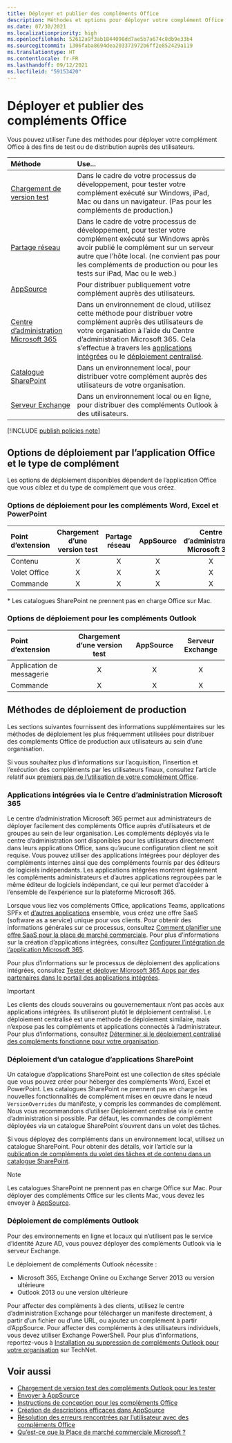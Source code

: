 ```yaml
---
title: Déployer et publier des compléments Office
description: Méthodes et options pour déployer votre complément Office à des fins de test ou de distribution auprès des utilisateurs.
ms.date: 07/30/2021
ms.localizationpriority: high
ms.openlocfilehash: 52612a9f3ab1844098dd7ae5b7a674c8db9e33b4
ms.sourcegitcommit: 1306faba8694dea203373972b6ff2e852429a119
ms.translationtype: HT
ms.contentlocale: fr-FR
ms.lasthandoff: 09/12/2021
ms.locfileid: "59153420"
---
```

# <a name="deploy-and-publish-office-add-ins"></a>Déployer et publier des compléments Office

Vous pouvez utiliser l’une des méthodes pour déployer votre complément Office à des fins de test ou de distribution auprès des utilisateurs.

|**Méthode**|**Use...**|
|:---------|:------------|
|[Chargement de version test](../testing/test-debug-office-add-ins.md#sideload-an-office-add-in-for-testing)|Dans le cadre de votre processus de développement, pour tester votre complément exécuté sur Windows, iPad, Mac ou dans un navigateur. (Pas pour les compléments de production.)|
|[Partage réseau](../testing/create-a-network-shared-folder-catalog-for-task-pane-and-content-add-ins.md)|Dans le cadre de votre processus de développement, pour tester votre complément exécuté sur Windows après avoir publié le complément sur un serveur autre que l’hôte local. (ne convient pas pour les compléments de production ou pour les tests sur iPad, Mac ou le web.)|
|[AppSource](/office/dev/store/submit-to-appsource-via-partner-center)|Pour distribuer publiquement votre complément auprès des utilisateurs.|
|[Centre d’administration Microsoft 365](/microsoft-365/admin/manage/test-and-deploy-microsoft-365-apps)|Dans un environnement de cloud, utilisez cette méthode pour distribuer votre complément auprès des utilisateurs de votre organisation à l’aide du Centre d’administration Microsoft 365. Cela s’effectue à travers les [applications intégrées](/microsoft-365/admin/manage/test-and-deploy-microsoft-365-apps) ou le [déploiement centralisé](/microsoft-365/admin/manage/centralized-deployment-of-add-ins). |
|[Catalogue SharePoint](publish-task-pane-and-content-add-ins-to-an-add-in-catalog.md)|Dans un environnement local, pour distribuer votre complément auprès des utilisateurs de votre organisation.|
|[Serveur Exchange](#outlook-add-in-deployment)|Dans un environnement local ou en ligne, pour distribuer des compléments Outlook à des utilisateurs.|

[!INCLUDE [publish policies note](../includes/note-publish-policies.md)]

## <a name="deployment-options-by-office-application-and-add-in-type"></a>Options de déploiement par l’application Office et le type de complément

Les options de déploiement disponibles dépendent de l’application Office que vous ciblez et du type de complément que vous créez.

### <a name="deployment-options-for-word-excel-and-powerpoint-add-ins"></a>Options de déploiement pour les compléments Word, Excel et PowerPoint

| Point d’extension | Chargement d’une version test | Partage réseau | AppSource | Centre d’administration Microsoft 365 | Catalogue SharePoint\* |
|:----------------|:-----------:|:-------------:|:---------:|:--------------------------:|:--------------------:|
| Contenu         | X           | X             | X         | X                          | X                    |
| Volet Office       | X           | X             | X         | X                          | X                    |
| Commande         | X           | X             | X         | X                          |                      |

&#42; Les catalogues SharePoint ne prennent pas en charge Office sur Mac.

### <a name="deployment-options-for-outlook-add-ins"></a>Options de déploiement pour les compléments Outlook

| Point d’extension | Chargement d’une version test | AppSource | Serveur Exchange |
|:----------------|:-----------:|:---------:|:---------------:|
| Application de messagerie        | X           | X         | X               |
| Commande         | X           | X         | X               |

## <a name="production-deployment-methods"></a>Méthodes de déploiement de production

Les sections suivantes fournissent des informations supplémentaires sur les méthodes de déploiement les plus fréquemment utilisées pour distribuer des compléments Office de production aux utilisateurs au sein d’une organisation.

Si vous souhaitez plus d’informations sur l’acquisition, l’insertion et l’exécution des compléments par les utilisateurs finaux, consultez l’article relatif aux [premiers pas de l’utilisation de votre complément Office](https://support.microsoft.com/office/82e665c4-6700-4b56-a3f3-ef5441996862).

### <a name="integrated-apps-via-the-microsoft-365-admin-center"></a>Applications intégrées via le Centre d’administration Microsoft 365

Le centre d’administration Microsoft 365 permet aux administrateurs de déployer facilement des compléments Office auprès d’utilisateurs et de groupes au sein de leur organisation. Les compléments déployés via le centre d’administration sont disponibles pour les utilisateurs directement dans leurs applications Office, sans qu’aucune configuration client ne soit requise. Vous pouvez utiliser des applications intégrées pour déployer des compléments internes ainsi que des compléments fournis par des éditeurs de logiciels indépendants. Les applications intégrées montrent également les compléments administrateurs et d’autres applications regroupées par le même éditeur de logiciels indépendant, ce qui leur permet d’accéder à l’ensemble de l’expérience sur la plateforme Microsoft 365.

Lorsque vous liez vos compléments Office, applications Teams, applications SPFx et [d’autres applications](/microsoft-365/admin/manage/test-and-deploy-microsoft-365-apps#what-apps-can-i-deploy-from-integrated-apps) ensemble, vous créez une offre SaaS (software as a service) unique pour vos clients. Pour obtenir des informations générales sur ce processus, consultez [Comment planifier une offre SaaS pour la place de marché commerciale](/azure/marketplace/plan-saas-offer). Pour plus d’informations sur la création d’applications intégrées, consultez [Configurer l’intégration de l’application Microsoft 365](/azure/marketplace/create-new-saas-offer#configure-microsoft-365-app-integration).

Pour plus d’informations sur le processus de déploiement des applications intégrées, consultez [Tester et déployer Microsoft 365 Apps par des partenaires dans le portail des applications intégrées](/microsoft-365/admin/manage/test-and-deploy-microsoft-365-apps).

> [!IMPORTANT]
> Les clients des clouds souverains ou gouvernementaux n’ont pas accès aux applications intégrées. Ils utiliseront plutôt le déploiement centralisé. Le déploiement centralisé est une méthode de déploiement similaire, mais n’expose pas les compléments et applications connectés à l’administrateur. Pour plus d’informations, consultez [Déterminer si le déploiement centralisé des compléments fonctionne pour votre organisation](/microsoft-365/admin/manage/centralized-deployment-of-add-ins).

### <a name="sharepoint-app-catalog-deployment"></a>Déploiement d’un catalogue d’applications SharePoint

Un catalogue d’applications SharePoint est une collection de sites spéciale que vous pouvez créer pour héberger des compléments Word, Excel et PowerPoint. Les catalogues SharePoint ne prennent pas en charge les nouvelles fonctionnalités de complément mises en œuvre dans le nœud `VersionOverrides` du manifeste, y compris les commandes de complément. Nous vous recommandons d’utiliser Déploiement centralisé via le centre d’administration si possible. Par défaut, les commandes de complément déployées via un catalogue SharePoint s’ouvrent dans un volet des tâches.

Si vous déployez des compléments dans un environnement local, utilisez un catalogue SharePoint. Pour obtenir des détails, voir l’article sur la [publication de compléments du volet des tâches et de contenu dans un catalogue SharePoint](publish-task-pane-and-content-add-ins-to-an-add-in-catalog.md).

> [!NOTE]
> Les catalogues SharePoint ne prennent pas en charge Office sur Mac. Pour déployer des compléments Office sur les clients Mac, vous devez les envoyer à [AppSource](/office/dev/store/submit-to-the-office-store).

### <a name="outlook-add-in-deployment"></a>Déploiement de compléments Outlook

Pour des environnements en ligne et locaux qui n’utilisent pas le service d’identité Azure AD, vous pouvez déployer des compléments Outlook via le serveur Exchange.

Le déploiement de compléments Outlook nécessite :

- Microsoft 365, Exchange Online ou Exchange Server 2013 ou version ultérieure
- Outlook 2013 ou une version ultérieure

Pour affecter des compléments à des clients, utilisez le centre d’administration Exchange pour télécharger un manifeste directement, à partir d’un fichier ou d’une URL, ou ajoutez un complément à partir d’AppSource. Pour affecter des compléments à des utilisateurs individuels, vous devez utiliser Exchange PowerShell. Pour plus d’informations, reportez-vous à [Installation ou suppression de compléments Outlook pour votre organisation](/exchange/clients-and-mobile-in-exchange-online/add-ins-for-outlook/install-or-remove-outlook-add-ins) sur TechNet.

## <a name="see-also"></a>Voir aussi

- [Chargement de version test des compléments Outlook pour les tester](../testing/create-a-network-shared-folder-catalog-for-task-pane-and-content-add-ins.md)
- [Envoyer à AppSource][AppSource]
- [Instructions de conception pour les compléments Office](../design/add-in-design.md)
- [Création de descriptions efficaces dans AppSource](/office/dev/store/create-effective-office-store-listings)
- [Résolution des erreurs rencontrées par l’utilisateur avec des compléments Office](../testing/testing-and-troubleshooting.md)
- [Qu’est-ce que la Place de marché commerciale Microsoft ?](/azure/marketplace/overview)

[AppSource]: /office/dev/store/submit-to-appsource-via-partner-center
